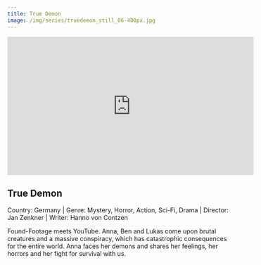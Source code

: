 ```yaml
---
title: True Demon
image: /img/series/truedemon_still_06-400px.jpg
---
```

<iframe width="560" height="315" src="https://www.youtube-nocookie.com/embed/mEiVpFL91RE?controls=1" frameborder="0" allow="accelerometer; autoplay; encrypted-media; gyroscope; picture-in-picture" allowfullscreen></iframe>

## True Demon
Country: Germany | Genre: Mystery, Horror,
Action, Sci-Fi, Drama | Director: Jan Zenkner | Writer: Hanno von Contzen

Found-Footage meets YouTube. Anna, Ben and Lukas come upon brutal creatures and a massive conspiracy, which has catastrophic consequences for the entire world. Anna faces her demons and shares her feelings, her horrors and her fight for survival with us.